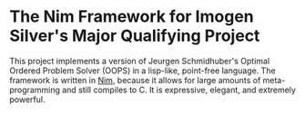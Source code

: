 # The Nim Framework for Imogen Silver's Major Qualifying Project
This project implements a version of Jeurgen Schmidhuber's Optimal Ordered Problem Solver (OOPS) in a lisp-like, point-free language. The framework is written in [Nim](https://nim-lang.org), because it allows for large amounts of meta-programming and still compiles to C. It is expressive, elegant, and extremely powerful.
